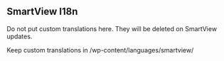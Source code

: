 ## SmartView I18n ##

Do not put custom translations here.
They will be deleted on SmartView updates.

Keep custom translations in /wp-content/languages/smartview/
